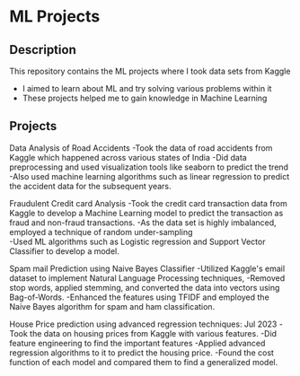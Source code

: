 # ML Projects

## Description

This repository contains the ML projects where I took data sets from Kaggle

- I aimed to learn about ML and try solving various problems within it
- These projects helped me to gain knowledge in Machine Learning

## Projects

Data Analysis of Road Accidents
-Took the data of road accidents from Kaggle which happened across various states of India 
-Did data preprocessing and used visualization tools like seaborn to predict the trend
-Also used machine learning algorithms such as linear regression to predict the accident data for the subsequent years.

Fraudulent Credit card Analysis
-Took the credit card transaction data from Kaggle to develop a Machine Learning model to predict the transaction as fraud and non-fraud transactions. 
-As the data set is highly imbalanced, employed a technique of random under-sampling  
-Used ML algorithms such as Logistic regression and Support Vector Classifier to develop a model.

Spam mail Prediction using Naive Bayes Classifier
-Utilized Kaggle's email dataset to implement Natural Language Processing techniques, 
-Removed stop words, applied stemming, and converted the data into vectors using Bag-of-Words.
-Enhanced the features using TFIDF and employed the Naive Bayes algorithm for spam and ham classification.

House Price prediction using advanced regression techniques: Jul 2023
-Took the data on housing prices from Kaggle with various features.
-Did feature engineering to find the important features
-Applied advanced regression algorithms to it to predict the housing price.
-Found the cost function of each model and compared them to find a generalized model.


